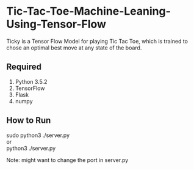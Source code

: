 # Tic-Tac-Toe-Machine-Leaning-Using-Tensor-Flow
Ticky is a Tensor Flow Model for playing Tic Tac Toe, which is trained to chose an optimal best move at any state of the board.

## Required
  <ol>
  <li>Python 3.5.2</li>
  <li>TensorFlow</li>
  <li>Flask</li>
  <li>numpy</li>
  </ol>

## How to Run
  sudo python3 ./server.py<br>
    or<br>
  python3 ./server.py<br>
  
Note: might want to change the port in server.py



